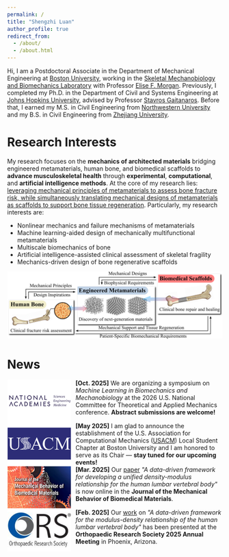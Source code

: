 ```yaml
---
permalink: /
title: "Shengzhi Luan"
author_profile: true
redirect_from: 
  - /about/
  - /about.html
---
```


Hi, I am a Postdoctoral Associate in the Department of Mechanical Engineering at [Boston University](https://www.bu.edu/), working in the [Skeletal Mechanobiology and Biomechanics Laboratory](https://morganresearchlab.org/) with Professor [Elise F. Morgan](https://www.bu.edu/eng/profile/elise-morgan-ph-d/). Previously, I completed my Ph.D. in the Department of Civil and Systems Engineering at [Johns Hopkins University](https://www.jhu.edu/), advised by Professor [Stavros Gaitanaros](https://orbit.dtu.dk/en/persons/stavros-gaitanaros/). Before that, I earned my M.S. in Civil Engineering from [Northwestern University](https://www.northwestern.edu/) and my B.S. in Civil Engineering from [Zhejiang University](https://www.zju.edu.cn/english/).

Research Interests
======
My research focuses on the **mechanics of architected materials** bridging engineered metamaterials, human bone, and biomedical scaffolds to **advance musculoskeletal health** through **experimental**, **computational**, and **artificial intelligence methods**. At the core of my research lies: <u>leveraging mechanical principles of metamaterials to assess bone fracture risk, while simultaneously translating mechanical designs of metamaterials as scaffolds to support bone tissue regeneration</u>. Particularly, my research interests are:
- Nonlinear mechanics and failure mechanisms of metamaterials
- Machine learning-aided design of mechanically multifunctional metamaterials
- Multiscale biomechanics of bone
- Artificial intelligence-assisted clinical assessment of skeletal fragility
- Mechanics-driven design of bone regenerative scaffolds

![Research Vision](../images/Research%20Vision.png "Research Vision")

News
======
<img src="../images/News_USNCTAM.png" width="150" height="100" style="float: left; margin-right: 10px;">
<strong>[Oct. 2025]</strong> We are organizing a symposium on <em>Machine Learning in Biomechanics and Mechanobiology</em> at the 2026 U.S. National Committee for Theoretical and Applied Mechanics conference. <strong>Abstract submissions are welcome!</strong>
<div style="clear: both;"></div>

<img src="../images/News_USACM.png" width="150" height="100" style="float: left; margin-right: 10px;">
<strong>[May 2025]</strong> I am glad to announce the establishment of the U.S. Association for Computational Mechanics (<a href="https://www.usacm.org/" target="_blank">USACM</a>) Local Student Chapter at Boston University and I am honored to serve as its Chair — <strong>stay tuned for our upcoming events!</strong>
<div style="clear: both;"></div>

<img src="../images/News_JMBBM.png" width="150" height="100" style="float: left; margin-right: 10px;">
<strong>[Mar. 2025]</strong> Our <a href="https://www.sciencedirect.com/science/article/pii/S1751616125000049?casa_token=o3IO8bhJ5xgAAAAA:itXt99_v_dnLwhjoUpteGpB9SAwhrGUkZTYTFvMn_Jc0gL-SWpmK9i-Ij4JJvlR56kN7pIZ5hwo" target="_blank">paper</a> <em>"A data-driven framework for developing a unified density-modulus relationship for the human lumbar vertebral body"</em> is now online in the <strong>Journal of the Mechanical Behavior of Biomedical Materials</strong>.
<div style="clear: both;"></div>

<img src="../images/News_ORS.png" width="150" height="100" style="float: left; margin-right: 10px;">
<strong>[Feb. 2025]</strong> Our <a href="https://www.ors.org/wp-content/uploads/AM25/1680.pdf" target="_blank">work</a> on <em>"A data-driven framework for the modulus-density relationship of the human lumbar vertebral body"</em> has been presented at the <strong>Orthopaedic Research Society 2025 Annual Meeting</strong> in Phoenix, Arizona.
<div style="clear: both;"></div>
